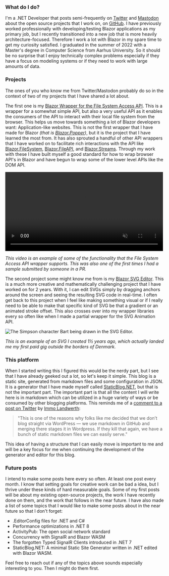 ### What do I do?
I'm a .NET Developer that posts semi-frequently on [Twitter](https://twitter.com/KStrubeG) and [Mastodon](https://hachyderm.io/@KristofferStrube) about the open source projects that I work on, on [GitHub](https://github.com/KristofferStrube). I have previously worked professionally with developing/testing Blazor applications as my primary job, but I recently transitioned into a new job that is more heavily architecture-focused. Therefore I work a lot with Blazor in my spare time to get my curiosity satisfied. I graduated in the summer of 2022 with a Master's degree in Computer Science from Aarhus University. So it should be no surprise that I enjoy technically complex problems especially if they have a focus on modeling systems or if they need to work with large amounts of data. 

### Projects
The ones of you who know me from Twitter/Mastodon probably do so in the context of two of my projects that I have shared a lot about.

The first one is my [Blazor Wrapper for the File System Access API](https://github.com/KristofferStrube/Blazor.FileSystemAccess). This is a wrapper for a somewhat simple API, but also a very useful API as it enables the consumers of the API to interact with their local file system from the browser. This helps us move towards something a lot of Blazor developers want: Application-like websites. This is not the first wrapper that I have made for Blazor *(that is [Blazor.Popper](https://github.com/KristofferStrube/Blazor.Popper))*, but it is the project that I have learned the most from. It has also sprouted a handful of other API wrappers that I have worked on to facilitate rich interactions with the API like [Blazor.FileSystem](https://github.com/KristofferStrube/Blazor.FileSystem), [Blazor.FileAPI](https://github.com/KristofferStrube/Blazor.FileAPI), and [Blazor.Streams](https://github.com/KristofferStrube/Blazor.Streams). Through my work with these I have built myself a good standard for how to wrap browser API's in Blazor and have begun to wrap some of the lower level APIs like the DOM API.

<video width="500" autoplay muted controls>
<source src="{site}/videos/Zip_and_IndexedDB.mp4" type="video/mp4">
A video showing some of the functionality of the File System Access API wrapper
</video>

*This video is an example of some of the functionality that the File System Access API wrapper supports. This was also one of the first times I had a sample submitted by someone in a PR.*

The second project some might know me from is my [Blazor SVG Editor](https://github.com/KristofferStrube/Blazor.SVGEditor). This is a much more creative and mathematically challenging project that I have worked on for 2 years. With it, I can edit SVGs simply by dragging anchors around the screen and seeing the resulting SVG code in real-time. I often get back to this project when I feel like making something visual or if I really need to be able to make that specific kind of SVG be that a gradient or an animated stroke offset. This also crosses over into my wrapper libraries every so often like when I made a partial wrapper for the SVG Animation API.

![The Simpson character Bart being drawn in the SVG Editor.](https://github.com/KristofferStrube/Blazor.SVGEditor/raw/main/docs/showcase.gif?raw=true)

*This is an example of an SVG I created 1½ years ago, which actually landed me my first paid gig outside the borders of Denmark.* 

### This platform
When I started writing this I figured this would be the nerdy part, but I see that I have already geeked out a lot, so let's keep it simple. This blog is a static site, generated from markdown files and some configuration in JSON. It is a generator that I have made myself called [StaticBlog.NET](http://StaticBlog.NET), but that is not the important part. The important part is that all the content I will write here is in markdown which can be utilized in a huge variety of ways or be consumed by other blogging platforms. This reminds me of a [comment to a post on Twitter](https://twitter.com/terrajobst/status/1622031997454671872) by [Immo Landwerth](https://twitter.com/terrajobst):

> "This is one of the reasons why folks like me decided that we don’t blog straight via WordPress — we use markdown in GitHub and merging there stages it in Wordpress. If they kill that again, we have a bunch of static markdown files we can easily serve."

This idea of having a structure that I can easily move is important to me and will be a key focus for me when continuing the development of the generator and editor for this blog.

### Future posts
I intend to make some posts here every so often. At least one post every month. I know that setting goals for creative work can be bad a idea, but I thrive under these kinds of hard measurable goals. Some of my first posts will be about my existing open-source projects, the work I have recently done on them, and the work that follows in the near future.
I have also made a list of some topics that I would like to make some posts about in the near future so that I don't forget:

- .EditorConfig files for .NET and C#
- Performance optimizations in .NET 8
- ActivityPub: The open social network standard
- Concurrency with SignalR and Blazor WASM
- The forgotten Typed SignalR Clients introduced in .NET 7
- StaticBlog.NET: A minimal Static Site Generator written in .NET edited with Blazor WASM.

Feel free to reach out if any of the topics above sounds especially interesting to you. Then I might do them first.